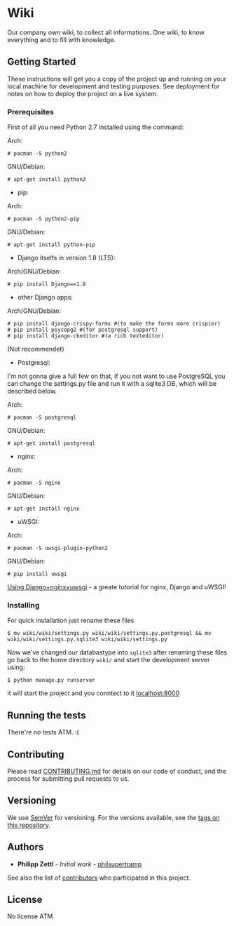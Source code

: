 
# Wiki

Our company own wiki, to collect all informations. One wiki, to know everything and to fill with knowledge.

## Getting Started

These instructions will get you a copy of the project up and running on your local machine for development and testing purposes. See deployment for notes on how to deploy the project on a live system.

### Prerequisites

First of all you need Python 2.7 installed using the command:

Arch:
```
# pacman -S python2
```
GNU/Debian:

```
# apt-get install python2
```

* pip:

Arch:
```
# pacman -S python2-pip
```
GNU/Debian:

```
# apt-get install python-pip
```

* Django itselfs in version 1.8 (LTS):


Arch/GNU/Debian:

```
# pip install Django==1.8
```

* other Django apps:

Arch/GNU/Debian:

```
# pip install django-crispy-forms #(to make the forms more crispier)
# pip install psycopg2 #(for postgresql support)
# pip install django-ckeditor #(a rich texteditor)
```

(Not recommendet)
* Postgresql:

I'm not gonna give a full few on that, if you not want to use PostgreSQL you can change the settings.py file and run it with a sqlite3 DB, which will be described below.

Arch:
```
# pacman -S postgresql
```
GNU/Debian:
```
# apt-get install postgresql
```

* nginx:

Arch:
```
# pacman -S nginx
```
GNU/Debian:
```
# apt-get install nginx
```

* uWSGI:

Arch:

```
# pacman -S uwsgi-plugin-python2
```

GNU/Debian:
```
# pip install uwsgi
```
[Using Django+nginx+uwsgi](http://uwsgi-docs.readthedocs.io/en/latest/tutorials/Django_and_nginx.html) - a greate tutorial for nginx, Django and uWSGI!



### Installing

For quick installation just rename these files
```
$ mv wiki/wiki/settings.py wiki/wiki/settings.py.postgresql && mv wiki/wiki/settings.py.sqlite3 wiki/wiki/settings.py
```

Now we've changed our databastype into `sqlite3` 
after renaming these files go back to the home directory `wiki/`
and start the development server using:
```
$ python manage.py runserver
```
it will start the project and you conntect to it [localhost:8000](localhost:8000) 


## Running the tests

There're no tests ATM.
:(


## Contributing

Please read [CONTRIBUTING.md]() for details on our code of conduct, and the process for submitting pull requests to us.

## Versioning

We use [SemVer](http://semver.org/) for versioning. For the versions available, see the [tags on this repository](https://github.com/your/project/tags). 

## Authors

* **Philipp Zettl** - *Initial work* - [philsupertramp](https://gitlab.com/philsupertramp)

See also the list of [contributors](https://gitlab.com/philsupertramp/wiki.time-dev.de/graphs/master) who participated in this project.

## License

No license ATM


